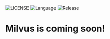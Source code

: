 ![LICENSE](https://img.shields.io/badge/license-Apache--2.0-brightgreen.svg)
![Language](https://img.shields.io/badge/language-C%2B%2B-blue.svg)
![Release](https://img.shields.io/badge/Release-v0.5.0-orange)
# Milvus is coming soon!
